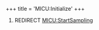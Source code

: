 +++
title = 'MICU:Initialize'
+++

1.  REDIRECT [MICU:StartSampling](MICU:StartSampling "wikilink")
